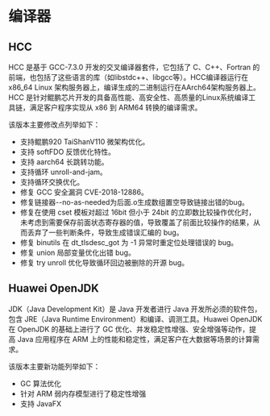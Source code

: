# 编译器<a name="ZH-CN_TOPIC_0186853090"></a>

## HCC<a name="section814135792710"></a>

HCC 是基于 GCC-7.3.0 开发的交叉编译器套件，它包括了 C、C++、Fortran 的前端，也包括了这些语言的库（如libstdc++、libgcc等）。HCC编译器运行在 x86\_64 Linux 架构服务器上，编译生成的二进制运行在AArch64架构服务器上。HCC 是针对鲲鹏芯片开发的具备高性能、高安全性、高质量的Linux系统编译工具链，满足客户程序实现从 x86 到 ARM64 转换的编译需求。

该版本主要修改点列举如下：

-   支持鲲鹏920 TaiShanV110 微架构优化。
-   支持 softFDO 反馈优化特性。
-   支持 aarch64 长跳转功能。
-   支持循环 unroll-and-jam。
-   支持循环交换优化。
-   修复 GCC 安全漏洞 CVE-2018-12886。
-   修复链接器--no-as-needed为后面.o生成数组置空导致链接出错的bug。
-   修复在使用 cset 模板对超过 16bit 但小于 24bit 的立即数比较操作优化时，未考虑到需要保存前面状态寄存器的值，导致覆盖了前面比较操作的结果，从而丢弃了一些判断条件，导致生成错误汇编的 bug。
-   修复 binutils 在 dt\_tlsdesc\_got 为 -1 异常时重定位处理错误的 bug。
-   修复 union 局部变量优化出错 bug。
-   修复 try unroll 优化导致循环回边被删除的开源 bug。

## Huawei OpenJDK<a name="section2068511112811"></a>

JDK（Java Development Kit）是 Java 开发者进行 Java 开发所必须的软件包，包含 JRE（Java Runtime Environment）和编译、调测工具。Huawei OpenJDK 在 OpenJDK 的基础上进行了 GC 优化、并发稳定性增强、安全增强等动作，提高 Java 应用程序在 ARM 上的性能和稳定性，满足客户在大数据等场景的计算需求。

该版本主要新功能列举如下：

-   GC 算法优化
-   针对 ARM 弱内存模型进行了稳定性增强
-   支持 JavaFX

